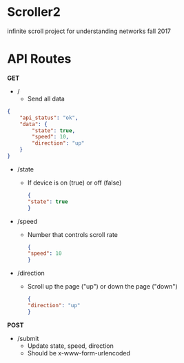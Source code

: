 # Scroller2
infinite scroll project for understanding networks fall 2017

# API Routes

**GET**

* /
  * Send all data

```json
{
    "api_status": "ok",
    "data": {
        "state": true,
        "speed": 10,
        "direction": "up"
    }
}
```

* /state
  * If device is on (true) or off (false)

    ```json
    {
    "state": true
    }
    ```
    
* /speed
  * Number that controls scroll rate
  
    ```json
    {
    "speed": 10
    }
    ```
    
* /direction
  * Scroll up the page ("up") or down the page ("down")
  
    ```json
    {
    "direction": "up"
    }
    ```

**POST**

* /submit
  * Update state, speed, direction
  * Should be x-www-form-urlencoded


